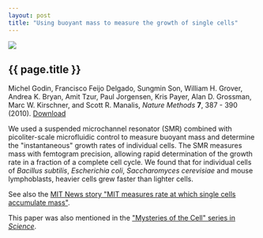 ```yaml
---
layout: post
title: "Using buoyant mass to measure the growth of single cells"
---
```


[![](http://wgrover.com/images/cell_growth.jpg)](pdfs/cell_growth.pdf)

{{ page.title }}
----------------

Michel Godin, Francisco Feijo Delgado, Sungmin Son, William H. Grover, Andrea K. Bryan, Amit Tzur, Paul Jorgensen, Kris Payer, Alan D. Grossman, Marc W. Kirschner, and Scott R. Manalis, *Nature Methods* **7**, 387 - 390 (2010).  [Download](pdfs/cell_growth.pdf)

We used a suspended microchannel resonator (SMR) combined with picoliter-scale microfluidic control to measure buoyant mass and determine the "instantaneous" growth rates of individual cells. The SMR measures mass with femtogram precision, allowing rapid determination of the growth rate in a fraction of a complete cell cycle. We found that for individual cells of *Bacillus subtilis*, *Escherichia coli*, *Saccharomyces cerevisiae* and mouse lymphoblasts, heavier cells grew faster than lighter cells.

See also the [MIT News story "MIT measures rate at which single cells accumulate mass"](http://web.mit.edu/press/2010/cell-growth.html).

This paper was also mentioned in the ["Mysteries of the Cell" series in *Science*](http://www.sciencemag.org/content/334/6059/1047.full).
